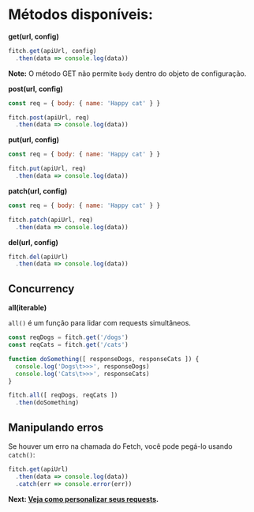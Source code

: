 # Métodos disponíveis:

**get(url, config)**

```js
fitch.get(apiUrl, config)
  .then(data => console.log(data))
```

**Note:** O método GET  não permite `body` dentro do objeto de configuração.

**post(url, config)**

```js
const req = { body: { name: 'Happy cat' } }

fitch.post(apiUrl, req)
  .then(data => console.log(data))
```

**put(url, config)**

```js
const req = { body: { name: 'Happy cat' } }

fitch.put(apiUrl, req)
  .then(data => console.log(data))
```

**patch(url, config)**

```js
const req = { body: { name: 'Happy cat' } }

fitch.patch(apiUrl, req)
  .then(data => console.log(data))
```

**del(url, config)**

```js
fitch.del(apiUrl)
  .then(data => console.log(data))
```

## Concurrency

**all(iterable)**

`all()` é um função para lidar com requests simultâneos.

```js
const reqDogs = fitch.get('/dogs')
const reqCats = fitch.get('/cats')

function doSomething([ responseDogs, responseCats ]) {
  console.log('Dogs\t>>>', responseDogs)
  console.log('Cats\t>>>', responseCats)
}

fitch.all([ reqDogs, reqCats ])
  .then(doSomething)
```


## Manipulando erros
Se houver um erro na chamada do Fetch, você pode pegá-lo usando `catch()`:

```js
fitch.get(apiUrl)
  .then(data => console.log(data))
  .catch(err => console.error(err))
```

**Next: [Veja como personalizar seus requests](https://github.com/raphaelpor/fitch.js/blob/master/docs/pt-br/Config.md).**
